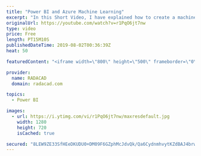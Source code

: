 ```yaml
---
title: "Power BI and Azure Machine Learning"
excerpt: "In this Short Video, I have explained how to create a machine learning model in Azure ML Studio and publish the result in Power BI and use the model on data in Power BI Prelude No. 20 by Chris Zabriskie is licensed under a Creative Commons Attribution license (https://creativecommons.org/licenses/...)"
originalUrl: https://youtube.com/watch?v=r1PqO6jt7nw
type: video
price: Free
length: PT15M10S
publishedDateTime: 2019-08-02T00:36:39Z
heat: 50

featuredContent: "<iframe width=\"800\" height=\"500\" frameborder=\"0\" src=\"https://www.youtube.com/embed/r1PqO6jt7nw\" allow=\"accelerometer; autoplay; encrypted-media; gyroscope; picture-in-picture\" allowfullscreen></iframe>"

provider:
  name: RADACAD
  domain: radacad.com

topics:
  - Power BI

images:
  - url: https://i.ytimg.com/vi/r1PqO6jt7nw/maxresdefault.jpg
    width: 1280
    height: 720
    isCached: true

secured: "8LEW9ZE33SfHEeDKUDU0+DM09F6GZphMcJdvQk/Qa6CydnmhvytKZdBAJ4brwknEcsoDd080LNFioZbY+G/9eEmNdWTEXUBghH0xJhGDBWy20REWVV+agl3m4612FRnneQZ+ySRaWXuia0pGdQcQ1AFRkre8DxvTYSL5um/ApELfVWx7KJHqtc8RXi+aXCFsnmjoyXrkBIcq5EI3yeGUDYSio8NY3AurHZQhz1ULD68t75ndbPfQxLnETCRtdqN7Hu753nMxYGPq7a7zZhUbblrVCdj7UgjnxoWxFjcGNYXOZLjk3VaV8Dp/Oj98DM/pGzyQ6UyRnP+M0wVvgZGKV+/Dop7UeU9pWrewT91Sbvwpt2MVDKCWx2VzooZhy8q3oYecDgy9Q1vpjer05Mq5NwEUKNMKK9AoQ69MOvN0n58=;cq87zDoshcncB7guH5GCQQ=="
---
```


